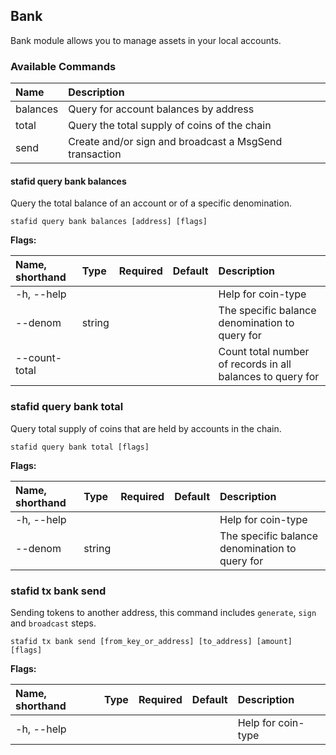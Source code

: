 ## Bank
Bank module allows you to manage assets in your local accounts.

### Available Commands
		
|Name   |Description   |
| :------------ | :------------ |
|balances   |Query for account balances by address    |
|total   |Query the total supply of coins of the chain    |
|send   |Create and/or sign and broadcast a MsgSend transaction    |

#### stafid query bank balances
Query the total balance of an account or of a specific denomination.
```
stafid query bank balances [address] [flags]
```

**Flags:**

|Name, shorthand    |Type    |Required    |Default    |Description    |
| :------------ | :------------ | :------------ | :------------ | :------------ |
|-h, --help   |   |   |   |Help for coin-type    |
|--denom    |string    |   |   |The specific balance denomination to query for    |
|--count-total   |   |   |   |Count total number of records in all balances to query for    |

### stafid query bank total
Query total supply of coins that are held by accounts in the chain.
```
stafid query bank total [flags]
```
**Flags:**

|Name, shorthand    |Type    |Required    |Default    |Description    |
| :------------ | :------------ | :------------ | :------------ | :------------ |
|-h, --help   |   |   |   |Help for coin-type    |
|--denom    |string    |   |   |The specific balance denomination to query for    |

### stafid tx bank send
Sending tokens to another address, this command includes `generate`, `sign` and `broadcast` steps.
```
stafid tx bank send [from_key_or_address] [to_address] [amount] [flags]
```
**Flags:**

|Name, shorthand    |Type    |Required    |Default    |Description    |
| :------------ | :------------ | :------------ | :------------ | :------------ |
|-h, --help   |   |   |   |Help for coin-type    |

